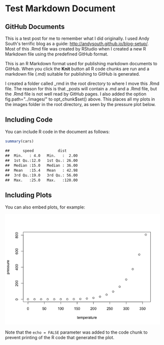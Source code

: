Test Markdown Document
================

GitHub Documents
----------------

This is a test post for me to remember what I did originally. I used Andy South's terrific blog as a guide: <http://andysouth.github.io/blog-setup/>. Most of this .Rmd file was created by RStudio when I created a new R Markdown file using the predefined GitHub format.

This is an R Markdown format used for publishing markdown documents to GitHub. When you click the **Knit** button all R code chunks are run and a markdown file (.md) suitable for publishing to GitHub is generated.

I created a folder called \_rmd in the root directory to where I move this .Rmd file. The reason for this is that \_posts will contain a .md and a .Rmd file, but the .Rmd file is not well read by GitHub pages. I also added the option fig.path="../images/" to opt\_chunk$set() above. This places all my plots in the images folder in the root directory, as seen by the pressure plot below.

Including Code
--------------

You can include R code in the document as follows:

``` r
summary(cars)
```

    ##      speed           dist       
    ##  Min.   : 4.0   Min.   :  2.00  
    ##  1st Qu.:12.0   1st Qu.: 26.00  
    ##  Median :15.0   Median : 36.00  
    ##  Mean   :15.4   Mean   : 42.98  
    ##  3rd Qu.:19.0   3rd Qu.: 56.00  
    ##  Max.   :25.0   Max.   :120.00

Including Plots
---------------

You can also embed plots, for example:

![](../images/chunk13-12-2016-pressure-1.png)

Note that the `echo = FALSE` parameter was added to the code chunk to prevent printing of the R code that generated the plot.
